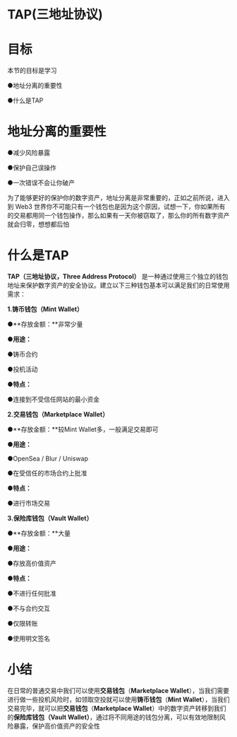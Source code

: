# TAP(三地址协议)

# 目标

本节的目标是学习

●地址分离的重要性

●什么是TAP

#  地址分离的重要性

●减少风险暴露

●保护自己误操作

●一次错误不会让你破产

为了能够更好的保护你的数字资产，地址分离是非常重要的，正如之前所说，进入到 Web3 世界你不可能只有一个钱包也是因为这个原因，试想一下，你如果所有的交易都用同一个钱包操作，那么如果有一天你被窃取了，那么你的所有数字资产就会归零，想想都后怕

#  什么是TAP

**TAP（三地址协议，Three Address Protocol）** 是一种通过使用三个独立的钱包地址来保护数字资产的安全协议。建立以下三种钱包基本可以满足我们的日常使用需求：

**1.铸币钱包（Mint Wallet）**

●**存放金额：**非常少量

●**用途：**

●铸币合约

●投机活动

●**特点：**

●连接到不受信任网站的最小资金

**2.交易钱包（Marketplace Wallet）**

●**存放金额：**较Mint Wallet多，一般满足交易即可

●**用途：**

●OpenSea / Blur / Uniswap

●在受信任的市场合约上批准

●**特点：**

●进行市场交易

**3.保险库钱包（Vault Wallet）**

●**存放金额：**大量

●**用途：**

●存放高价值资产

●**特点：**

●不进行任何批准

●不与合约交互

●仅限转账

●使用明文签名

#  小结

在日常的普通交易中我们可以使用**交易钱包**（**Marketplace Wallet**），当我们需要进行做一些投机风险时，如领取空投就可以使用**铸币钱包**（**Mint Wallet**），当我们交易完毕，就可以把**交易钱包**（**Marketplace Wallet**）中的数字资产转移到我们的**保险库钱包（Vault Wallet）**，通过将不同用途的钱包分离，可以有效地限制风险暴露，保护高价值资产的安全性
